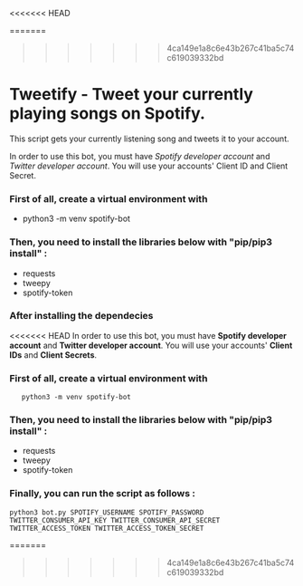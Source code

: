 <<<<<<< HEAD

=======
>>>>>>> 4ca149e1a8c6e43b267c41ba5c74c619039332bd
# Tweetify - Tweet your currently playing songs on Spotify.

 This script gets your currently listening song and tweets it to your account.

In order to use this bot, you must have _Spotify developer account_ and _Twitter developer account_. You will use your accounts' Client ID and Client Secret.

### First of all, create a virtual environment with 
- python3 -m venv spotify-bot

### Then, you need to install the libraries below with "pip/pip3 install" :
* requests
* tweepy
* spotify-token

### After installing the dependecies 

<<<<<<< HEAD
In order to use this bot, you must have  **Spotify developer account**  and  **Twitter developer account**. You will use your accounts' **Client IDs** and **Client Secrets**.

### First of all, create a virtual environment with

       python3 -m venv spotify-bot

### Then, you need to install the libraries below with "pip/pip3 install" :

-   requests
-   tweepy
-   spotify-token

### Finally, you can run the script as follows :
 

    python3 bot.py SPOTIFY_USERNAME SPOTIFY_PASSWORD TWITTER_CONSUMER_API_KEY TWITTER_CONSUMER_API_SECRET TWITTER_ACCESS_TOKEN TWITTER_ACCESS_TOKEN_SECRET
=======
>>>>>>> 4ca149e1a8c6e43b267c41ba5c74c619039332bd

